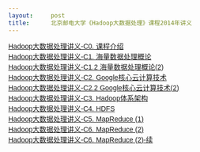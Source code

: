 ```yaml
---
layout:     post
title:      北京邮电大学《Hadoop大数据处理》课程2014年讲义
---
```

<div id="article_content" class="article_content clearfix csdn-tracking-statistics" data-pid="blog" data-mod="popu_307" data-dsm="post">
								            <link rel="stylesheet" href="https://csdnimg.cn/release/phoenix/template/css/ck_htmledit_views-f76675cdea.css">
						<div class="htmledit_views" id="content_views">
                
<div style="font-family:'宋体', Verdana, Arial, Helvetica, sans-serif;line-height:21px;font-size:14px;">
<a href="http://vdisk.weibo.com/s/avMylD7WU9Zwq" rel="nofollow">Hadoop大数据处理讲义-C0. 课程介绍</a></div>
<div style="font-family:'宋体', Verdana, Arial, Helvetica, sans-serif;line-height:21px;font-size:14px;">
<a href="http://vdisk.weibo.com/s/avMylD7WU9Zwl" rel="nofollow">Hadoop大数据处理讲义-C1. 海量数据处理概论</a></div>
<div style="font-family:'宋体', Verdana, Arial, Helvetica, sans-serif;line-height:21px;font-size:14px;">
<a href="http://vdisk.weibo.com/s/avMylD7WU9ZvU" rel="nofollow">Hadoop大数据处理讲义-C1.2 海量数据处理概论(2)</a></div>
<div style="font-family:'宋体', Verdana, Arial, Helvetica, sans-serif;line-height:21px;font-size:14px;">
<a href="http://vdisk.weibo.com/s/avMylD7WU9Zwx" rel="nofollow">Hadoop大数据处理讲义-C2. Google核心云计算技术</a></div>
<div style="font-family:'宋体', Verdana, Arial, Helvetica, sans-serif;line-height:21px;font-size:14px;">
<a href="http://vdisk.weibo.com/s/avMylD7WU9ZAq" rel="nofollow">Hadoop大数据处理讲义-C2.2 Google核心云计算技术(2)</a></div>
<div style="font-family:'宋体', Verdana, Arial, Helvetica, sans-serif;line-height:21px;font-size:14px;">
<a href="http://vdisk.weibo.com/s/avMylD7WU9ZA1" rel="nofollow">Hadoop大数据处理讲义-C3. Hadoop体系架构</a></div>
<div style="font-family:'宋体', Verdana, Arial, Helvetica, sans-serif;line-height:21px;font-size:14px;">
<a href="http://vdisk.weibo.com/s/avMylD7WU9ZA8" rel="nofollow">Hadoop大数据处理讲义-C4. HDFS</a></div>
<div style="font-family:'宋体', Verdana, Arial, Helvetica, sans-serif;line-height:21px;font-size:14px;">
<a href="http://vdisk.weibo.com/s/avMylD7WU9ZzP" rel="nofollow">Hadoop大数据处理讲义-C5. MapReduce (1)</a></div>
<div style="font-family:'宋体', Verdana, Arial, Helvetica, sans-serif;line-height:21px;font-size:14px;">
<a href="http://vdisk.weibo.com/s/avMylD7WU9ZA9" rel="nofollow">Hadoop大数据处理讲义-C6. MapReduce (2)</a></div>
<div style="font-family:'宋体', Verdana, Arial, Helvetica, sans-serif;line-height:21px;font-size:14px;">
<a href="http://vdisk.weibo.com/s/avMylD7WU9ZAi" rel="nofollow">Hadoop大数据处理讲义-C6. MapReduce (2)-续</a></div>
<div style="font-family:'宋体', Verdana, Arial, Helvetica, sans-serif;line-height:21px;font-size:14px;">
<br></div>
            </div>
                </div>